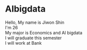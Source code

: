 # AIbigdata
Hello, My name is Jiwon Shin  
I'm 26  
My major is Economics and AI bigdata  
I will graduate this semester  
I will work at Bank  
